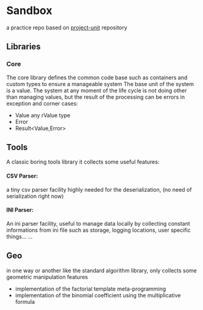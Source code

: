 # Sandbox
a practice repo based on [project-unit](https://github.com/medaminben/project-unit) repository


## Libraries
### Core
The core library defines the common code base such as containers and custom types to ensure a manageable system
The base unit of the system is a value. The system at any moment of the life cycle is not doing other than managing values, but the result of the processing can be errors in exception and corner cases: 
- Value any rValue type
- Error 
- Result<Value,Error>  

## Tools
A classic boring tools library
it collects some useful features:
#### CSV Parser: 
a tiny csv parser facility highly needed for the deserialization, (no need of serialization right now)
#### INI Parser: 
An ini parser facility, useful to manage data locally by collecting constant informations from ini file such as storage, logging locations, user specific things... 
...
## Geo
in one way or another like the standard algorithm library, only collects some geometric manipulation features 


- implementation of the factorial template meta-programming 
- implementation of the binomial coefficient using the multiplicative formula

